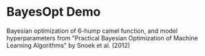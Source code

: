 # BayesOpt Demo

Bayesian optimization of 6-hump camel function, and model hyperparameters from "Practical Bayesian Optimization of Machine
Learning Algorithms" by Snoek et al. (2012)
